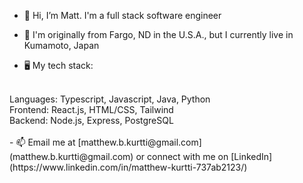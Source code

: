 - 👋 Hi, I’m Matt. I'm a full stack software engineer

- 🏡 I'm originally from Fargo, ND in the U.S.A., but I currently live in Kumamoto, Japan

- 🖥️ My tech stack: <br>
<br>
      Languages: Typescript, Javascript, Java, Python <br>
      Frontend: React.js, HTML/CSS, Tailwind <br>
      Backend: Node.js, Express, PostgreSQL <br>
<br>
- 📫 Email me at [matthew.b.kurtti@gmail.com](matthew.b.kurtti@gmail.com) or connect with me on [LinkedIn](https://www.linkedin.com/in/matthew-kurtti-737ab2123/)

<!---
matthewkurtti/matthewkurtti is a ✨ special ✨ repository because its `README.md` (this file) appears on your GitHub profile.
You can click the Preview link to take a look at your changes.
--->
